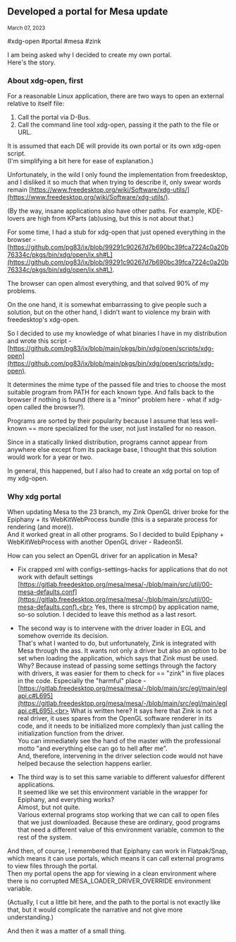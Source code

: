## Developed a portal for Mesa update
<sup> March 07, 2023 </sup>

#xdg-open #portal #mesa #zink

I am being asked why I decided to create my own portal.<br>
Here's the story.

### About xdg-open, first

For a reasonable Linux application, there are two ways to open an external relative to itself file:
1. Call the portal via D-Bus.
2. Call the command line tool xdg-open, passing it the path to the file or URL.

It is assumed that each DE will provide its own portal or its own xdg-open script.<br> 
(I'm simplifying a bit here for ease of explanation.)

Unfortunately, in the wild I only found the implementation from freedesktop, and I disliked it so much that when trying to describe it, only swear words remain
[https://www.freedesktop.org/wiki/Software/xdg-utils/](https://www.freedesktop.org/wiki/Software/xdg-utils/).

(By the way, insane applications also have other paths. For example, KDE-lovers are high from KParts (ab)using, but this is not about that.)

For some time, I had a stub for xdg-open that just opened everything in the browser - 
[https://github.com/pg83/ix/blob/99291c90267d7b690bc39fca7224c0a20b76334c/pkgs/bin/xdg/open/ix.sh#L](https://github.com/pg83/ix/blob/99291c90267d7b690bc39fca7224c0a20b76334c/pkgs/bin/xdg/open/ix.sh#L).

The browser can open almost everything, and that solved 90% of my problems.

On the one hand, it is somewhat embarrassing to give people such a solution, but on the other hand, I didn’t want to violence my brain with freedesktop's xdg-open.

So I decided to use my knowledge of what binaries I have in my distribution and wrote this script - [https://github.com/pg83/ix/blob/main/pkgs/bin/xdg/open/scripts/xdg-open](https://github.com/pg83/ix/blob/main/pkgs/bin/xdg/open/scripts/xdg-open).

It determines the mime type of the passed file and tries to choose the most suitable program from PATH for each known type. And falls back to the browser if nothing is found (there is a "minor" problem here - what if xdg-open called the browser?).

Programs are sorted by their popularity because I assume that less well-known == more specialized for the user, not just installed for no reason.

Since in a statically linked distribution, programs cannot appear from anywhere else except from its package base, I thought that this solution would work for a year or two.

In general, this happened, but I also had to create an xdg portal on top of my xdg-open.

### Why xdg portal

When updating Mesa to the 23 branch, my Zink OpenGL driver broke for the Epiphany + its WebKitWebProcess bundle (this is a separate process for rendering (and more)).<br>
And it worked great in all other programs. So I decided to build Epiphany + WebKitWebProcess with another OpenGL driver - RadeonSI.

How can you select an OpenGL driver for an application in Mesa?

* Fix crapped xml with configs-settings-hacks for applications that do not work with default settings
[https://gitlab.freedesktop.org/mesa/mesa/-/blob/main/src/util/00-mesa-defaults.conf](https://gitlab.freedesktop.org/mesa/mesa/-/blob/main/src/util/00-mesa-defaults.conf).<br>
Yes, there is strcmp() by application name, so-so solution. I decided to leave this method as a last resort.

* The second way is to intervene with the driver loader in EGL and somehow override its decision.<br>
That's what I wanted to do, but unfortunately, Zink is integrated with Mesa through the ass. It wants not only a driver but also an option to be set when loading the application, which says that Zink must be used. Why? Because instead of passing some settings through the factory with drivers, it was easier for them to check for == "zink" in five places in the code. Especially the "harmful" place - [https://gitlab.freedesktop.org/mesa/mesa/-/blob/main/src/egl/main/eglapi.c#L695](https://gitlab.freedesktop.org/mesa/mesa/-/blob/main/src/egl/main/eglapi.c#L695).<br>
What is written here? It says here that Zink is not a real driver, it uses spares from the OpenGL software renderer in its code, and it needs to be initialized more complexly than just calling the initialization function from the driver.<br>
You can immediately see the hand of the master with the professional motto "and everything else can go to hell after me".<br>
And, therefore, intervening in the driver selection code would not have helped because the selection happens earlier.

* The third way is to set this same variable to different values ​​for different applications.<br>
It seemed like we set this environment variable in the wrapper for Epiphany, and everything works?<br> 
Almost, but not quite.<br> 
Various external programs stop working that we can call to open files that we just downloaded. Because these are ordinary, good programs that need a different value of this environment variable, common to the rest of the system.

And then, of course, I remembered that Epiphany can work in Flatpak/Snap, which means it can use portals, which means it can call external programs to view files through the portal.<br>
Then my portal opens the app for viewing in a clean environment where there is no corrupted MESA_LOADER_DRIVER_OVERRIDE environment variable.

(Actually, I cut a little bit here, and the path to the portal is not exactly like that, but it would complicate the narrative and not give more understanding.)

And then it was a matter of a small thing.
